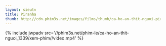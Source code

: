 ```yaml
---
layout: sieutv
title: Piranha
thumb: http://cdn.phim3s.net/images/films/thumb/ca-ho-an-thit-nguoi-piranha-2010.jpg
---
```

{% include jwpadv src='//phim3s.net/phim-le/ca-ho-an-thit-nguoi_1339/xem-phim//video.mp4' %}